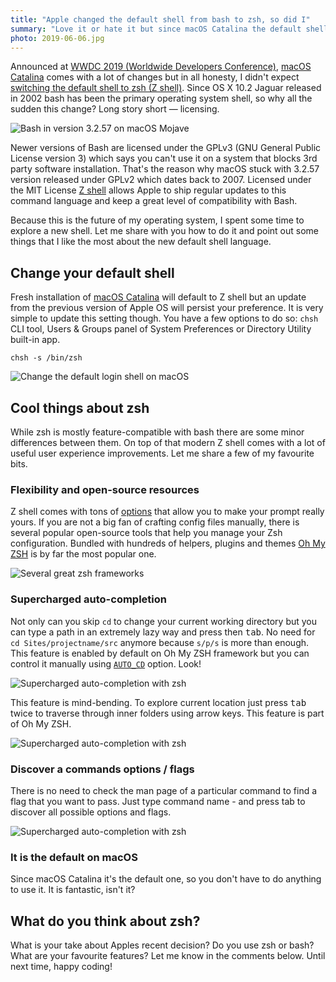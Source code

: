```yaml
---
title: "Apple changed the default shell from bash to zsh, so did I"
summary: "Love it or hate it but since macOS Catalina the default shell language is zsh. I am very excited about this decision so let me share with you my favourite parts of the new command-line interpreter."
photo: 2019-06-06.jpg
---
```


Announced at [WWDC 2019 (Worldwide Developers Conference)](https://developer.apple.com/wwdc19/), [macOS Catalina](https://www.apple.com/macos/catalina-preview/) comes with a lot of changes but in all honesty, I didn't expect [switching the default shell to zsh (Z shell)](https://support.apple.com/en-ca/HT208050). Since OS X 10.2 Jaguar released in 2002 bash has been the primary operating system shell, so why all the sudden this change? Long story short — licensing.

![Bash in version 3.2.57 on macOS Mojave](/photos/2019-06-06-1.jpg)

Newer versions of Bash are licensed under the GPLv3 (GNU General Public License version 3) which says you can't use it on a system that blocks 3rd party software installation. That's the reason why macOS stuck with 3.2.57 version released under GPLv2 which dates back to 2007. Licensed under the MIT License [Z shell](http://zsh.sourceforge.net) allows Apple to ship regular updates to this command language and keep a great level of compatibility with Bash.

Because this is the future of my operating system, I spent some time to explore a new shell. Let me share with you how to do it and point out some things that I like the most about the new default shell language.

## Change your default shell

Fresh installation of [macOS Catalina](https://www.apple.com/macos/catalina/) will default to Z shell but an update from the previous version of Apple OS will persist your preference. It is very simple to update this setting though. You have a few options to do so: `chsh` CLI tool, Users & Groups panel of System Preferences or Directory Utility built-in app.

```
chsh -s /bin/zsh
```

![Change the default login shell on macOS](/photos/2019-06-06-2.jpg)

## Cool things about zsh

While zsh is mostly feature-compatible with bash there are some minor differences between them. On top of that modern Z shell comes with a lot of useful user experience improvements. Let me share a few of my favourite bits.

### Flexibility and open-source resources

Z shell comes with tons of [options](http://zsh.sourceforge.net/Doc/Release/Options.html#Options) that allow you to make your prompt really yours. If you are not a big fan of crafting config files manually, there is several popular open-source tools that help you manage your Zsh configuration. Bundled with hundreds of helpers, plugins and themes [Oh My ZSH](https://ohmyz.sh/) is by far the most popular one.

![Several great zsh frameworks](/photos/2019-06-06-3.jpg)

### Supercharged auto-completion

Not only can you skip `cd` to change your current working directory but you can type a path in an extremely lazy way and press then <kbd>tab</kbd>. No need for `cd Sites/projectname/src` anymore because `s/p/s` is more than enough. This feature is enabled by default on Oh My ZSH framework but you can control it manually using [`AUTO_CD`](http://zsh.sourceforge.net/Doc/Release/Options.html#Description-of-Options-1) option. Look!

![Supercharged auto-completion with zsh](/photos/2019-06-06-4.jpg)

This feature is mind-bending. To explore current location just press <kbd>tab</kbd> twice to traverse through inner folders using arrow keys. This feature is part of Oh My ZSH.

![Supercharged auto-completion with zsh](/photos/2019-06-06-5.gif)

### Discover a commands options / flags

There is no need to check the man page of a particular command to find a flag that you want to pass. Just type command name - and press tab to discover all possible options and flags.

![Supercharged auto-completion with zsh](/photos/2019-06-06-6.jpg)

### It is the default on macOS

Since macOS Catalina it's the default one, so you don't have to do anything to use it. It is fantastic, isn't it?

## What do you think about zsh?

What is your take about Apples recent decision? Do you use zsh or bash? What are your favourite features? Let me know in the comments below. Until next time, happy coding!

